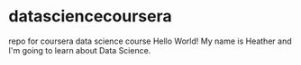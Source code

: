datasciencecoursera
===================

repo for coursera data science course
Hello World! 
My name is Heather and I'm going to learn about Data Science.
